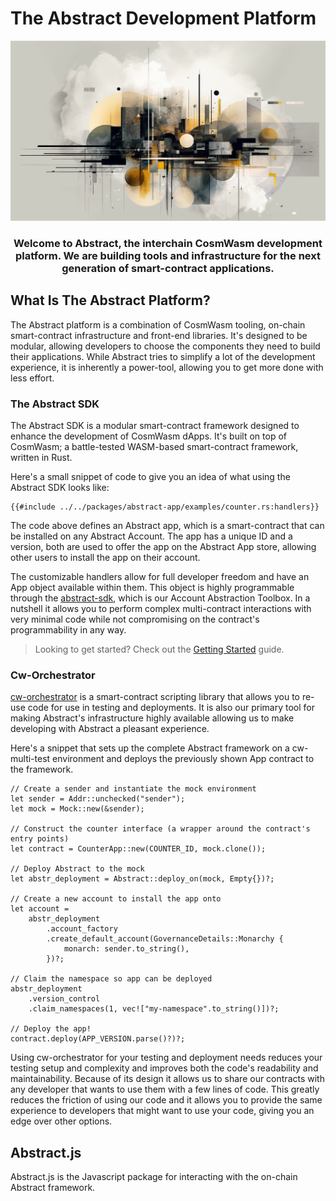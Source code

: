 # The Abstract Development Platform

<!-- This page is a high-level overview of the Abstract Platform, not the SDK or any of our actual products. Hence we should stick to a vocabulary that is familiar to the reader. -->
![SDK Background](./assets/docs_bg.png)

<div align="center">

### Welcome to Abstract, the interchain CosmWasm development platform. We are building tools and infrastructure for the next generation of smart-contract applications.

</div>

## What Is The Abstract Platform?

The Abstract platform is a combination of CosmWasm tooling, on-chain smart-contract infrastructure and front-end libraries. It's designed to be modular, allowing developers to choose the components they need to build their applications. While Abstract tries to simplify a lot of the development experience, it is inherently a power-tool, allowing you to get more done with less effort.

### The Abstract SDK

The Abstract SDK is a modular smart-contract framework designed to enhance the development of CosmWasm dApps. It's built on top of CosmWasm; a battle-tested WASM-based smart-contract framework, written in Rust.

Here's a small snippet of code to give you an idea of what using the Abstract SDK looks like:

```rust,no_run
{{#include ../../packages/abstract-app/examples/counter.rs:handlers}}
```

The code above defines an Abstract app, which is a smart-contract that can be installed on any Abstract Account. The app has a unique ID and a version, both are used to offer the app on the Abstract App store, allowing other users to install the app on their account.

The customizable handlers allow for full developer freedom and have an App object available within them. This object is highly programmable through the [abstract-sdk](./get_started/sdk.md), which is our Account Abstraction Toolbox. In a nutshell it allows you to perform complex multi-contract interactions with very minimal code while not compromising on the contract's programmability in any way.

> Looking to get started? Check out the [Getting Started](./3_get_started/1_index.md) guide.

### Cw-Orchestrator

[cw-orchestrator](https://github.com/AbstractSDK/cw-orchestrator) is a smart-contract scripting library that allows you to re-use code for use in testing and deployments. It is also our primary tool for making Abstract's infrastructure highly available allowing us to make developing with Abstract a pleasant experience.

Here's a snippet that sets up the complete Abstract framework on a cw-multi-test environment and deploys the previously shown App contract to the framework.

```rust,no_run
// Create a sender and instantiate the mock environment
let sender = Addr::unchecked("sender");
let mock = Mock::new(&sender);

// Construct the counter interface (a wrapper around the contract's entry points)
let contract = CounterApp::new(COUNTER_ID, mock.clone());

// Deploy Abstract to the mock
let abstr_deployment = Abstract::deploy_on(mock, Empty{})?;

// Create a new account to install the app onto
let account =
    abstr_deployment
        .account_factory
        .create_default_account(GovernanceDetails::Monarchy {
            monarch: sender.to_string(),
        })?;

// Claim the namespace so app can be deployed
abstr_deployment
    .version_control
    .claim_namespaces(1, vec!["my-namespace".to_string()])?;

// Deploy the app!
contract.deploy(APP_VERSION.parse()?)?;
```

Using cw-orchestrator for your testing and deployment needs reduces your testing setup and complexity and improves both the code's readability and maintainability. Because of its design it allows us to share our contracts with any developer that wants to use them with a few lines of code. This greatly reduces the friction of using our code and it allows you to provide the same experience to developers that might want to use your code, giving you an edge over other options.

## Abstract.js

Abstract.js is the Javascript package for interacting with the on-chain Abstract framework.

<!-- ## Features

- Chain-Agnostic: The Abstract platform is built to support various blockchain networks within the Cosmos ecosystem, giving developers the flexibility to choose the best-suited platform for their dApp.

- Modular Design: Abstract's modular architecture allows developers to choose from a curated library of smart-contract or develop their own using the Abstract SDK, enabling rapid development and customization.

- Custom Governance: Abstract allows developers to create custom governance structures tailored to their application's specific requirements, including integration with multi-signature wallets and DAOs.

- Development Tooling [cw-orchestrator](https://github.com/AbstractSDK/cw-orchestrator): Abstract offers a vast integration testing library, enabling developers to quickly increase test coverage and ensure the reliability of their dApps.

- Version Management: Abstract simplifies the process of managing smart-contract versioning, ensuring developers can quickly release and access new features and bug-fixes.

- Ecosystem Integrations: Abstract is designed to work seamlessly with popular projects and services in the Cosmos ecosystem, such as:

  - Dexes: WyndDex, Osmosis, Astroport, and TerraSwap
  - Oracles: Ojo Network (planned)
  - Wallets: Keplr, Cosmostation and Terra Station
  - Automation: CronCat and Lit Protocol (planned) -->

<!-- ## Use Cases and Examples

### Personalized Decentralized Finance (PDeFi)

Developers can leverage Abstract's modular architecture to quickly build Personalized DeFi applications. In contrast with traditionally DeFi, these applications aren't required to custody the user's assets. They can also be customized to meet the user's specific requirements, such as integrating with their preferred oracle, wallet, or exchange. Abstract's P-DeFi applications can be used to create custom financial products, such as:

- Dollar cost averaging (DCA)
- Grid bot trading
- Custom trading strategies
- Permissioned asset markets

All of which can have tweakable settings that are in the user's control.

### NFT Marketplaces

Abstract's SDK can be used to create customizable NFT marketplaces, allowing users to mint, trade, and manage digital assets on various Cosmos-based blockchains.

### Governance Platforms

Developers can utilize Abstract to create advanced governance platforms that support custom voting mechanisms and proposal systems for community-driven decision-making.

### Cross-Chain Interoperability

Abstract's chain-agnostic nature enables developers to create dApps that can interact with multiple blockchains within the Cosmos ecosystem, facilitating cross-chain asset transfers and communication.

### Decentralized Autonomous Organizations (DAOs)

Abstract can be used to build and manage DAOs with custom governance structures, allowing communities to collaborate, make decisions, and allocate resources effectively.

### Project Infrastructure

Develop tooling for your dApps that help speed up work flows, work with your contracts from inside Rust, no need for JavaScript, use your own Rust projects codebases.

 -->
